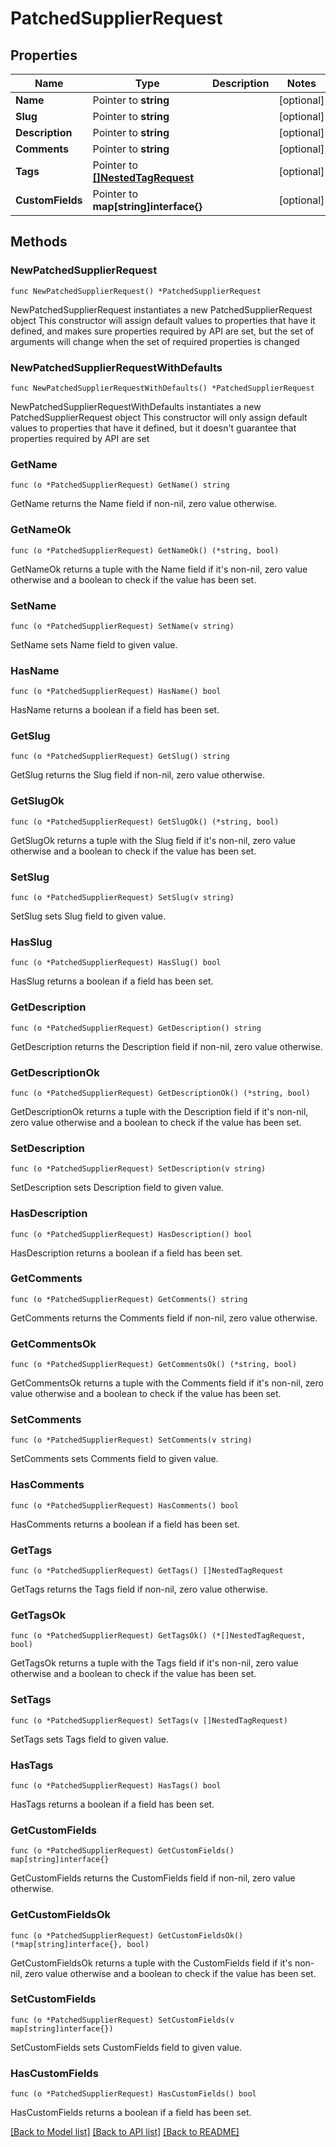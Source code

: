 # PatchedSupplierRequest

## Properties

Name | Type | Description | Notes
------------ | ------------- | ------------- | -------------
**Name** | Pointer to **string** |  | [optional] 
**Slug** | Pointer to **string** |  | [optional] 
**Description** | Pointer to **string** |  | [optional] 
**Comments** | Pointer to **string** |  | [optional] 
**Tags** | Pointer to [**[]NestedTagRequest**](NestedTagRequest.md) |  | [optional] 
**CustomFields** | Pointer to **map[string]interface{}** |  | [optional] 

## Methods

### NewPatchedSupplierRequest

`func NewPatchedSupplierRequest() *PatchedSupplierRequest`

NewPatchedSupplierRequest instantiates a new PatchedSupplierRequest object
This constructor will assign default values to properties that have it defined,
and makes sure properties required by API are set, but the set of arguments
will change when the set of required properties is changed

### NewPatchedSupplierRequestWithDefaults

`func NewPatchedSupplierRequestWithDefaults() *PatchedSupplierRequest`

NewPatchedSupplierRequestWithDefaults instantiates a new PatchedSupplierRequest object
This constructor will only assign default values to properties that have it defined,
but it doesn't guarantee that properties required by API are set

### GetName

`func (o *PatchedSupplierRequest) GetName() string`

GetName returns the Name field if non-nil, zero value otherwise.

### GetNameOk

`func (o *PatchedSupplierRequest) GetNameOk() (*string, bool)`

GetNameOk returns a tuple with the Name field if it's non-nil, zero value otherwise
and a boolean to check if the value has been set.

### SetName

`func (o *PatchedSupplierRequest) SetName(v string)`

SetName sets Name field to given value.

### HasName

`func (o *PatchedSupplierRequest) HasName() bool`

HasName returns a boolean if a field has been set.

### GetSlug

`func (o *PatchedSupplierRequest) GetSlug() string`

GetSlug returns the Slug field if non-nil, zero value otherwise.

### GetSlugOk

`func (o *PatchedSupplierRequest) GetSlugOk() (*string, bool)`

GetSlugOk returns a tuple with the Slug field if it's non-nil, zero value otherwise
and a boolean to check if the value has been set.

### SetSlug

`func (o *PatchedSupplierRequest) SetSlug(v string)`

SetSlug sets Slug field to given value.

### HasSlug

`func (o *PatchedSupplierRequest) HasSlug() bool`

HasSlug returns a boolean if a field has been set.

### GetDescription

`func (o *PatchedSupplierRequest) GetDescription() string`

GetDescription returns the Description field if non-nil, zero value otherwise.

### GetDescriptionOk

`func (o *PatchedSupplierRequest) GetDescriptionOk() (*string, bool)`

GetDescriptionOk returns a tuple with the Description field if it's non-nil, zero value otherwise
and a boolean to check if the value has been set.

### SetDescription

`func (o *PatchedSupplierRequest) SetDescription(v string)`

SetDescription sets Description field to given value.

### HasDescription

`func (o *PatchedSupplierRequest) HasDescription() bool`

HasDescription returns a boolean if a field has been set.

### GetComments

`func (o *PatchedSupplierRequest) GetComments() string`

GetComments returns the Comments field if non-nil, zero value otherwise.

### GetCommentsOk

`func (o *PatchedSupplierRequest) GetCommentsOk() (*string, bool)`

GetCommentsOk returns a tuple with the Comments field if it's non-nil, zero value otherwise
and a boolean to check if the value has been set.

### SetComments

`func (o *PatchedSupplierRequest) SetComments(v string)`

SetComments sets Comments field to given value.

### HasComments

`func (o *PatchedSupplierRequest) HasComments() bool`

HasComments returns a boolean if a field has been set.

### GetTags

`func (o *PatchedSupplierRequest) GetTags() []NestedTagRequest`

GetTags returns the Tags field if non-nil, zero value otherwise.

### GetTagsOk

`func (o *PatchedSupplierRequest) GetTagsOk() (*[]NestedTagRequest, bool)`

GetTagsOk returns a tuple with the Tags field if it's non-nil, zero value otherwise
and a boolean to check if the value has been set.

### SetTags

`func (o *PatchedSupplierRequest) SetTags(v []NestedTagRequest)`

SetTags sets Tags field to given value.

### HasTags

`func (o *PatchedSupplierRequest) HasTags() bool`

HasTags returns a boolean if a field has been set.

### GetCustomFields

`func (o *PatchedSupplierRequest) GetCustomFields() map[string]interface{}`

GetCustomFields returns the CustomFields field if non-nil, zero value otherwise.

### GetCustomFieldsOk

`func (o *PatchedSupplierRequest) GetCustomFieldsOk() (*map[string]interface{}, bool)`

GetCustomFieldsOk returns a tuple with the CustomFields field if it's non-nil, zero value otherwise
and a boolean to check if the value has been set.

### SetCustomFields

`func (o *PatchedSupplierRequest) SetCustomFields(v map[string]interface{})`

SetCustomFields sets CustomFields field to given value.

### HasCustomFields

`func (o *PatchedSupplierRequest) HasCustomFields() bool`

HasCustomFields returns a boolean if a field has been set.


[[Back to Model list]](../README.md#documentation-for-models) [[Back to API list]](../README.md#documentation-for-api-endpoints) [[Back to README]](../README.md)


